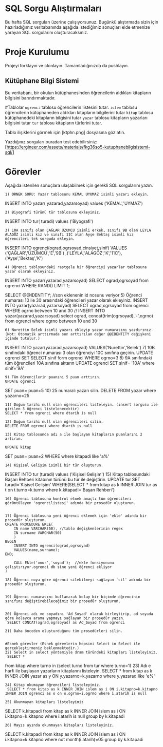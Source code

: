 # SQL Sorgu Alıştırmaları

Bu hafta SQL sorguları üzerine çalışıyorsunuz. Bugünkü alıştırmada sizin için hazırladığımız veritabanında aşağıda istediğimiz sonuçları elde etmenize yarayan SQL sorgularını oluşturacaksınız.

# Proje Kurulumu

Projeyi forklayın ve clonlayın. Tamamladığınızda da pushlayın.

## Kütüphane Bilgi Sistemi

Bu veritabanı, bir okulun kütüphanesinden öğrencilerin aldıkları kitapların bilgisini barındırmaktadır.

#Tablolar
`ogrenci` tablosu öğrencilerin listesini tutar.
`islem` tablosu öğrencilerin kütüphaneden aldıkları kitapların bilgilerini tutar
`kitap` tablosu kütüphanedeki kitapların bilgisini tutar
`yazar` tablosu kitapların yazarları bilgisini tutar
`tur` tablosu kitapların türlerini tutar.

Tablo ilişiklerini görmek için [ktphn.png] dosyasına göz atın.

Yazdığınız sorguları buradan test edebilirsiniz: [https://ergineer.com/assets/materials/fkg36so5-kutuphanebilgisistemi-sql/]

# Görevler

Aşağıda istenilen sonuçlara ulaşabilmek için gerekli SQL sorgularını yazın.

    1) ÖRNEK SORU: Yazar tablosunu KEMAL UYUMAZ isimli yazarı ekleyin.

INSERT INTO yazar( yazarad,yazarsoyad) values ('KEMAL','UYMAZ') 
	
	2) Biyografi türünü tür tablosuna ekleyiniz.
INSERT INTO tur( turadi) values ('Biyografi') 
	
	3) 10A sınıfı olan ÇAĞLAR ÜZÜMCÜ isimli erkek, sınıfı 9B olan LEYLA ALAGÖZ isimli kız ve sınıfı 11C olan Ayşe Bektaş isimli kız öğrencileri tek sorguda ekleyin.

INSERT INTO ogrenci(ograd,ogrsoyad,cinsiyet,sinif) VALUES ('ÇAĞLAR','ÜZÜMCÜ','E','9B') ,('LEYLA','ALAGÖZ','K','11C'),('Ayşe','Bektaş','K') 
	
	4) Öğrenci tablosundaki rastgele bir öğrenciyi yazarlar tablosuna yazar olarak ekleyiniz.

INSERT INTO yazar(yazarad,yazarsoyad) SELECT ograd,ogrsoyad from ogrenci WHERE RAND() LIMIT 1;

SELECT @@IDENTITY; //son eklenenin id nosunu veriyor 
	5) Öğrenci numarası 10 ile 30 arasındaki öğrencileri yazar olarak ekleyiniz.
INSERT INTO yazar(yazarad,yazarsoyad) SELECT ograd,ogrsoyad from ogrenci WHERE ogrno between 10 and 30
//
INSERT INTO yazar(yazarad,yazarsoyad) select ograd, concat(trim(ogrsoyad),'-',ogrno) from ogrenci where ogrno between 10 and 30

    6) Nurettin Belek isimli yazarı ekleyip yazar numarasını yazdırınız.
    (Not: Otomatik arttırmada son arttırılan değer @@IDENTITY değişkeni içinde tutulur.)

INSERT INTO yazar(yazarad,yazarsoyad) VALUES('Nurettin','Belek') 7) 10B sınıfındaki öğrenci numarası 3 olan öğrenciyi 10C sınıfına geçirin.
UPDATE ogrenci SET SELECT sinif form ogrenci WHERE ogrno=3 8) 9A sınıfındaki tüm öğrencileri 10A sınıfına aktarın
UPDATE ogrenci
SET sinif= '10A' where sinif='9A'

    9) Tüm öğrencilerin puanını 5 puan arttırın.
    UPDATE ogrenci

SET puan= puan+5 10) 25 numaralı yazarı silin.
DELETE FROM yazar where yazarno=25

    11) Doğum tarihi null olan öğrencileri listeleyin. (insert sorgusu ile girilen 3 öğrenci listelenecektir)
    SELECT * from ogrenci where dtarih is null

    12) Doğum tarihi null olan öğrencileri silin.
    DELETE FROM ogrenci where dtarih is null

    13) Kitap tablosunda adı a ile başlayan kitapların puanlarını 2 artırın.

    UPDATE kitap

SET puan= puan+2
WHERE where kitapadi like 'a%'

    14) Kişisel Gelişim isimli bir tür oluşturun.

INSERT INTO tur (turadi) values ('Kişisel Gelişim') 15) Kitap tablosundaki Başarı Rehberi kitabının türünü bu tür ile değiştirin.
UPDATE tur SET turadi='Kişisel Gelişim' WHERE(SELECT \*
from kitap as k
INNER JOIN tur as t on t.turno=k.turno where k.kitapadi='Başarı Rehberi')

    16) Öğrenci tablosunu kontrol etmek amaçlı tüm öğrencileri görüntüleyen 'ogrencilistesi' adında bir prosedür oluşturun.


    17) Öğrenci tablosuna yeni öğrenci eklemek için 'ekle' adında bir prosedür oluşturun.
    CREATE PROCEDURE EKLE(
    	IN name VARCHAR(50), //tablo değişkenlerinin regex
    	IN surname VARCHAR(50)
    	)
    BEGIN
    	INSERT INTO ogrenci(ograd,ogrsoyad)
    	VALUES(name,surname);
    END;

    	CALL Ekle('onur','soyad');	//ekle fonsiyonunu çalıştırıyor.ogrenci db sine yeni öğrenci ekliyor
    )

    18) Öğrenci noya göre öğrenci silebilmeyi sağlayan 'sil' adında bir prosedür oluşturun.


    19) Öğrenci numarasını kullanarak kolay bir biçimde öğrencinin sınıfını değiştirebileceğimiz bir prosedür oluşturun.


    20) Öğrenci adı ve soyadını 'Ad Soyad' olarak birleştirip, ad soyada göre kolayca arama yapmayı sağlayan bir prosedür yazın.
     SELECT CONCAT(ograd,ogrsoyad) as Ad_Soyad from ogrenci

    21) Daha önceden oluşturduğunu tüm prosedürleri silin.


    #Esnek görevler (Esnek görevlerin hepsini Select in Select ile gerçekleştirmeniz beklenmektedir.)
    22) Select in select yöntemiyle dram türündeki kitapları listeleyiniz.
     SELECT *

from kitap
where turno in
(select turno from tur where turno=1) 23) Adı e harfi ile başlayan yazarların kitaplarını listeleyin.
SELECT \* from kitap as k INNER JOIN yazar as y ON y.yazarno=k.yazarno where y.yazarad like 'e%'

    24) Kitap okumayan öğrencileri listeleyiniz.
     SELECT * from kitap as k INNER JOIN islem as i ON i.kitapno=k.kitapno INNER JOIN ogrenci as o on o.ogrno=i.ogrno where i.atarih is null

    25) Okunmayan kitapları listeleyiniz

SELECT k.kitapadi from kitap as k INNER JOIN islem as i ON i.kitapno=k.kitapno where i.atarih is null group by k.kitapadi 

	26) Mayıs ayında okunmayan kitapları listeleyiniz.
SELECT k.kitapadi from kitap as k INNER JOIN islem as i ON i.kitapno=k.kitapno where not month(i.atarih)=05 group by k.kitapadi
